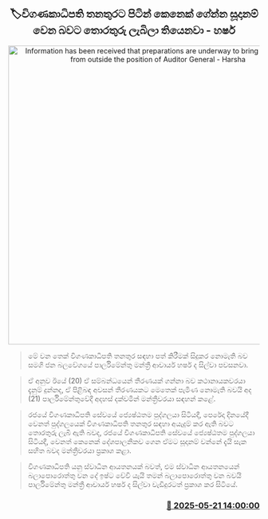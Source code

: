 <p align='center'><b><h2 align='center' title='Information has been received that preparations are underway to bring in someone from outside the position of Auditor General - Harsha'>🏷විගණකාධිපති තනතුරට පිටින් කෙනෙක් ගේන්න සූදානම් වෙන බවට තොරතුරු ලැබිලා තියෙනවා - හර්ෂ</h2></b></p>
<p align='center'><img src='https://helakuru.sgp1.cdn.digitaloceanspaces.com/esana/images/lib/harsha-de-silva-budget-2025-t.jpg' width='600' alt='Information has been received that preparations are underway to bring in someone from outside the position of Auditor General - Harsha'></p>

> මේ වන තෙක් විගණකාධිපති තනතුර සඳහා පත් කිරීමක් සිදුකර නොමැති බව සමගි ජන බලවේගයේ පාර්ලිමේන්තු මන්ත්‍රී ආචාර්ය හර්ෂ ද සිල්වා පවසනවා.

> ඒ අනුව ඊයේ (20) ඒ සම්බන්ධයෙන් තීරණයක් ගන්නා බව කථානායකවරයා දැනුම් දුන්නද, ඒ පිළිබඳ අවසන් තීරණයකට මෙතෙක් පැමිණ නොමැති බවයි අද (21) පාර්ලිමේන්තුවේදී අදහස් දක්වමින් මන්ත්‍රීවරයා සඳහන් කළේ.

> රජයේ විගණකාධිපති සේවයේ ජ්‍යෙෂ්ඨතම පුද්ගලයා සිටියදී, පෙරේදා දිනයේදී වෙනත් පුද්ගලයෙක් විගණකාධිපති තනතුර සඳහා අයැදුම් කර ඇති බවට තොරතුරු ලැබී ඇති බවද, රජයේ විගණකාධිපති සේවයේ ජ්‍යෙෂ්ඨතම පුද්ගලයා සිටියදී, වෙනත් කෙනෙක් දේශපාලනිකව ගෙන ඒමට සූදානම් වන්නේ දැයි සැක සහිත බවද මන්ත්‍රීවරයා ප්‍රකාශ කළා.

> විගණකාධිපති යනු ස්වාධීන ආයතනයක් බවත්, එම ස්වාධීන ආයතනයෙන් බලාපොරොත්තු වන දේ ඉෂ්ට වේවි යැයි තමන් බලාපොරොත්තු වන බවයි පාර්ලිමේන්තු මන්ත්‍රී ආචාර්ය හර්ෂ ද සිල්වා වැඩිදුරටත් ප්‍රකාශ කර සිටියේ.



<h3 align='right'><a href='https://www.helakuru.lk/esana/p/110297/'>📅 2025-05-21 14:00:00</a></h3>
